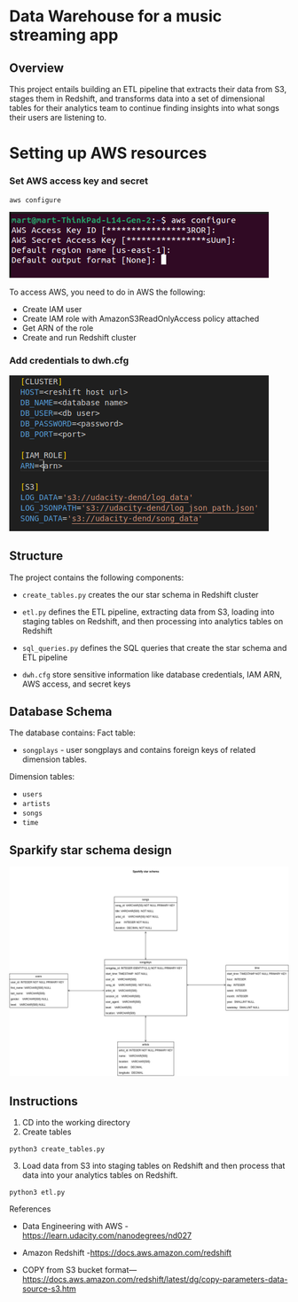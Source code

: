 # Data Warehouse for a music streaming app 

## Overview

This project entails building an ETL pipeline that extracts their data from S3, stages them in Redshift, and transforms data into a set of dimensional tables for their analytics team to continue finding insights into what songs their users are listening to.

# Setting up AWS resources
### Set AWS access key and secret 
```
aws configure
``` 
![Alt text](image.png)

To access AWS, you need to do in AWS the following:

- Create IAM user
- Create IAM role with AmazonS3ReadOnlyAccess policy attached
- Get ARN of the role
- Create and run Redshift cluster   

### Add credentials to dwh.cfg  

![Alt text](image-1.png)
## Structure

The project contains the following components:

* `create_tables.py` creates the our star schema in Redshift cluster
* `etl.py` defines the ETL pipeline, extracting data from S3, loading into staging tables on Redshift, and then processing into analytics tables on Redshift
* `sql_queries.py` defines the SQL queries that create the star schema and ETL pipeline

*  `dwh.cfg` store sensitive information like database credentials, IAM ARN, AWS access, and secret keys

## Database Schema

The database contains:
Fact table:

* `songplays` - user songplays and contains foreign keys of related dimension tables.  

Dimension tables:
* `users`
* `artists`
* `songs`
* `time`

## Sparkify star schema design

![Alt text](<spakify schema design.jpg>)

## Instructions
1. CD into the working directory
2. Create tables
```
python3 create_tables.py
```
3. Load data from S3 into staging tables on Redshift and then process that data into your analytics tables on Redshift.
```
python3 etl.py
```

References

- Data Engineering with AWS - https://learn.udacity.com/nanodegrees/nd027

- Amazon Redshift -https://docs.aws.amazon.com/redshift

- COPY from S3 bucket format— https://docs.aws.amazon.com/redshift/latest/dg/copy-parameters-data-source-s3.htm
